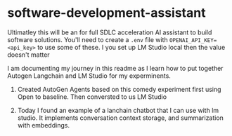 # software-development-assistant
Ultimatley this will be an for full SDLC acceleration AI assistant to build software solutions. 
You'll need to create a `.env` file with `OPENAI_API_KEY=<api_key>` to use some of these. I you set up LM Studio local then the value doesn't matter

I am documenting my journey in this readme as I learn how to put together Autogen Langchain and LM Studio for my experminents.

1. Created AutoGen Agents based on this comedy experiment first using Open to baseline. Then conversted to us LM Studio

2. Today I found an example of a lanchain chatbot that I can use with lm studio. It implements conversation context storage, and summarization with embeddings.


